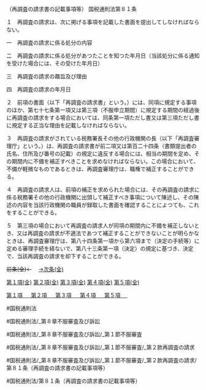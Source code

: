 （再調査の請求書の記載事項等）
国税通則法第８１条

１　再調査の請求は、次に掲げる事項を記載した書面を提出してしなければならない。

一　再調査の請求に係る処分の内容

二　再調査の請求に係る処分があつたことを知つた年月日（当該処分に係る通知を受けた場合には、その受けた年月日）

三　再調査の請求の趣旨及び理由

四　再調査の請求の年月日

２　前項の書面（以下「再調査の請求書」という。）には、同項に規定する事項のほか、第七十七条第一項又は第三項（不服申立期間）に規定する期間の経過後に再調査の請求をする場合においては、同条第一項ただし書又は第三項ただし書に規定する正当な理由を記載しなければならない。

３　再調査の請求がされている税務署長その他の行政機関の長（以下「再調査審理庁」という。）は、再調査の請求書が前二項又は第百二十四条（書類提出者の氏名、住所及び番号の記載）の規定に違反する場合には、相当の期間を定め、その期間内に不備を補正すべきことを求めなければならない。この場合において、不備が軽微なものであるときは、再調査審理庁は、職権で補正することができる。

４　再調査の請求人は、前項の補正を求められた場合には、その再調査の請求に係る税務署その他の行政機関に出頭して補正すべき事項について陳述し、その陳述の内容を当該行政機関の職員が録取した書面を確認することによつても、これをすることができる。

５　第三項の場合において再調査の請求人が同項の期間内に不備を補正しないとき、又は再調査の請求が不適法であつて補正することができないことが明らかなときは、再調査審理庁は、第八十四条第一項から第六項まで（決定の手続等）に定める審理手続を経ないで、第八十三条第一項（決定）の規定に基づき、決定で、当該再調査の請求を却下することができる。

~~前条(全)←~~　  [→次条(全)](国税通則法＿＿＿＿＿第８２条_.md)

[第１項(全)](国税通則法＿＿＿＿＿第８１条第１項_.md)  [第２項(全)](国税通則法＿＿＿＿＿第８１条第２項_.md)  [第３項(全)](国税通則法＿＿＿＿＿第８１条第３項_.md)  [第４項(全)](国税通則法＿＿＿＿＿第８１条第４項_.md)  [第５項(全)](国税通則法＿＿＿＿＿第８１条第５項_.md)  

[第１項 　 ](国税通則法＿＿＿＿＿第８１条第１項.md)  [第２項 　 ](国税通則法＿＿＿＿＿第８１条第２項.md)  [第３項 　 ](国税通則法＿＿＿＿＿第８１条第３項.md)  [第４項 　 ](国税通則法＿＿＿＿＿第８１条第４項.md)  [第５項 　 ](国税通則法＿＿＿＿＿第８１条第５項.md)  

#国税通則法

#国税通則法/_第８章不服審査及び訴訟

#国税通則法/_第８章不服審査及び訴訟/_第１節不服審査

#国税通則法/_第８章不服審査及び訴訟/_第１節不服審査/_第２款再調査の請求

#国税通則法/_第８章不服審査及び訴訟/_第１節不服審査/_第２款再調査の請求/第８１条（再調査の請求書の記載事項等）

#国税通則法/第８１条（再調査の請求書の記載事項等）


